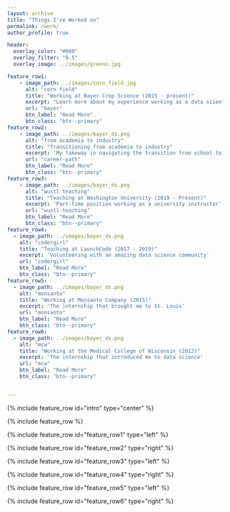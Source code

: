 ```yaml
---
layout: archive
title: "Things I've Worked on"
permalink: /work/
author_profile: true

header:
  overlay_color: "#000"
  overlay_filter: "0.5"
  overlay_image: ../images/greens.jpg

feature_row1:
    - image_path: ../images/corn_field.jpg
      alt: "corn field"
      title: "Working at Bayer Crop Science (2015 - present)"
      excerpt: "Learn more about my experience working as a data scientist in at Bayer Crop Science"
      url: "bayer"
      btn_label: "Read More"
      btn_class: "btn--primary"
feature_row2:
    - image_path: ../images/bayer_ds.png
      alt: "from academia to industry"
      title: "Transitioning from academia to industry"
      excerpt: 'My takeway in navigating the transition from school to work'
      url: "career-path"
      btn_label: "Read More"
      btn_class: "btn--primary"
feature_row3:
    - image_path: ../images/bayer_ds.png
      alt: "wustl teaching"
      title: "Teaching at Washington University (2019 - Present)"
      excerpt: 'Part-time position working as a university instructor'
      url: "wustl-teaching"
      btn_label: "Read More"
      btn_class: "btn--primary"
feature_row4:
  - image_path: ../images/bayer_ds.png
    alt: "codergirl"
    title: "Teaching at LaunchCode (2017 - 2019)"
    excerpt: 'Volunteering with an amazing data science community'
    url: "codergirl"
    btn_label: "Read More"
    btn_class: "btn--primary"
feature_row5:
  - image_path: ../images/bayer_ds.png
    alt: "monsanto"
    title: "Working at Monsanto Company (2015)"
    excerpt: 'The internship that brought me to St. Louis'
    url: "monsanto"
    btn_label: "Read More"
    btn_class: "btn--primary"    
feature_row6:
  - image_path: ../images/bayer_ds.png
    alt: "mcw"
    title: "Working at the Medical College of Wisconsin (2012)"
    excerpt: 'The internship that introduced me to data science'
    url: "mcw"
    btn_label: "Read More"
    btn_class: "btn--primary"    


---
```



{% include feature_row id="intro" type="center" %}

{% include feature_row %}

{% include feature_row id="feature_row1" type="left" %}

{% include feature_row id="feature_row2" type="right" %}

{% include feature_row id="feature_row3" type="left" %}

{% include feature_row id="feature_row4" type="right" %}

{% include feature_row id="feature_row5" type="left" %}

{% include feature_row id="feature_row6" type="right" %}
